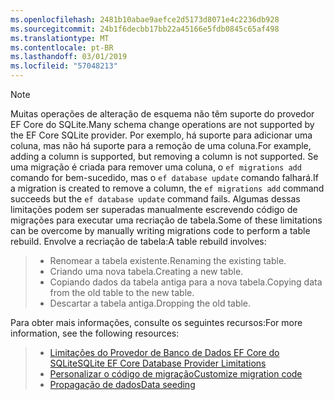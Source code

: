 ```yaml
---
ms.openlocfilehash: 2481b10abae9aefce2d5173d8071e4c2236db928
ms.sourcegitcommit: 24b1f6decbb17bb22a45166e5fdb0845c65af498
ms.translationtype: MT
ms.contentlocale: pt-BR
ms.lasthandoff: 03/01/2019
ms.locfileid: "57048213"
---
```


> [!NOTE]
> <span data-ttu-id="b5572-101">Muitas operações de alteração de esquema não têm suporte do provedor EF Core do SQLite.</span><span class="sxs-lookup"><span data-stu-id="b5572-101">Many schema change operations are not supported by the EF Core SQLite provider.</span></span> <span data-ttu-id="b5572-102">Por exemplo, há suporte para adicionar uma coluna, mas não há suporte para a remoção de uma coluna.</span><span class="sxs-lookup"><span data-stu-id="b5572-102">For example, adding a column is supported, but removing a column is not supported.</span></span> <span data-ttu-id="b5572-103">Se uma migração é criada para remover uma coluna, o `ef migrations add` comando for bem-sucedido, mas o `ef database update` comando falhará.</span><span class="sxs-lookup"><span data-stu-id="b5572-103">If a migration is created to remove a column, the `ef migrations add` command succeeds but the `ef database update` command fails.</span></span> <span data-ttu-id="b5572-104">Algumas dessas limitações podem ser superadas manualmente escrevendo código de migrações para executar uma recriação de tabela.</span><span class="sxs-lookup"><span data-stu-id="b5572-104">Some of these limitations can be overcome by manually writing migrations code to perform a table rebuild.</span></span> <span data-ttu-id="b5572-105">Envolve a recriação de tabela:</span><span class="sxs-lookup"><span data-stu-id="b5572-105">A table rebuild involves:</span></span>

>* <span data-ttu-id="b5572-106">Renomear a tabela existente.</span><span class="sxs-lookup"><span data-stu-id="b5572-106">Renaming the existing table.</span></span>
>* <span data-ttu-id="b5572-107">Criando uma nova tabela.</span><span class="sxs-lookup"><span data-stu-id="b5572-107">Creating a new table.</span></span>
>* <span data-ttu-id="b5572-108">Copiando dados da tabela antiga para a nova tabela.</span><span class="sxs-lookup"><span data-stu-id="b5572-108">Copying data from the old table to the new table.</span></span>
>* <span data-ttu-id="b5572-109">Descartar a tabela antiga.</span><span class="sxs-lookup"><span data-stu-id="b5572-109">Dropping the old table.</span></span>

<span data-ttu-id="b5572-110">Para obter mais informações, consulte os seguintes recursos:</span><span class="sxs-lookup"><span data-stu-id="b5572-110">For more information, see the following resources:</span></span>
> * [<span data-ttu-id="b5572-111">Limitações do Provedor de Banco de Dados EF Core do SQLite</span><span class="sxs-lookup"><span data-stu-id="b5572-111">SQLite EF Core Database Provider Limitations</span></span>](/ef/core/providers/sqlite/limitations)
> * [<span data-ttu-id="b5572-112">Personalizar o código de migração</span><span class="sxs-lookup"><span data-stu-id="b5572-112">Customize migration code</span></span>](/ef/core/managing-schemas/migrations/#customize-migration-code)
> * [<span data-ttu-id="b5572-113">Propagação de dados</span><span class="sxs-lookup"><span data-stu-id="b5572-113">Data seeding</span></span>](/ef/core/modeling/data-seeding)